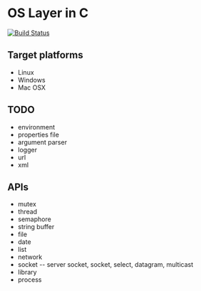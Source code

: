 # OS Layer in C

[![Build Status](https://travis-ci.org/bjtj/osl-c.svg?branch=master)](https://travis-ci.org/bjtj/osl-c)

## Target platforms

* Linux
* Windows
* Mac OSX

## TODO

* environment
* properties file
* argument parser
* logger
* url
* xml

## APIs

* mutex
* thread
* semaphore
* string buffer
* file
* date
* list
* network
* socket -- server socket, socket, select, datagram, multicast
* library
* process
